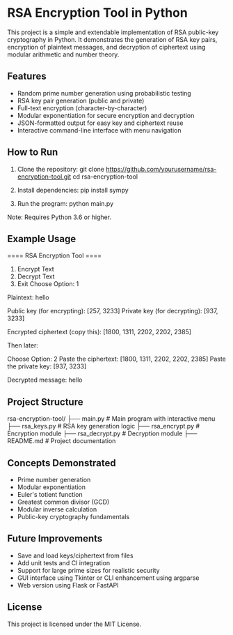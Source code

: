 # RSA Encryption Tool in Python

This project is a simple and extendable implementation of RSA public-key cryptography in Python. It demonstrates the generation of RSA key pairs, encryption of plaintext messages, and decryption of ciphertext using modular arithmetic and number theory.

## Features

- Random prime number generation using probabilistic testing
- RSA key pair generation (public and private)
- Full-text encryption (character-by-character)
- Modular exponentiation for secure encryption and decryption
- JSON-formatted output for easy key and ciphertext reuse
- Interactive command-line interface with menu navigation

## How to Run

1. Clone the repository:
   git clone https://github.com/yourusername/rsa-encryption-tool.git
   cd rsa-encryption-tool

2. Install dependencies:
   pip install sympy

3. Run the program:
   python main.py

Note: Requires Python 3.6 or higher.

## Example Usage

==== RSA Encryption Tool ====
1. Encrypt Text
2. Decrypt Text
3. Exit
Choose Option: 1

Plaintext: hello

Public key (for encrypting): [257, 3233]
Private key (for decrypting): [937, 3233]

Encrypted ciphertext (copy this):
[1800, 1311, 2202, 2202, 2385]

Then later:

Choose Option: 2
Paste the ciphertext: [1800, 1311, 2202, 2202, 2385]
Paste the private key: [937, 3233]

Decrypted message:
hello

## Project Structure

rsa-encryption-tool/
├── main.py              # Main program with interactive menu
├── rsa_keys.py          # RSA key generation logic
├── rsa_encrypt.py       # Encryption module
├── rsa_decrypt.py       # Decryption module
├── README.md            # Project documentation

## Concepts Demonstrated

- Prime number generation
- Modular exponentiation
- Euler's totient function
- Greatest common divisor (GCD)
- Modular inverse calculation
- Public-key cryptography fundamentals

## Future Improvements

- Save and load keys/ciphertext from files
- Add unit tests and CI integration
- Support for large prime sizes for realistic security
- GUI interface using Tkinter or CLI enhancement using argparse
- Web version using Flask or FastAPI

## License

This project is licensed under the MIT License.
